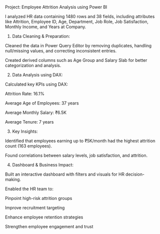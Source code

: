 Project: Employee Attrition Analysis using Power BI

I analyzed HR data containing 1480 rows and 38 fields, including attributes like Attrition, Employee ID, Age, Department, Job Role, Job Satisfaction, Monthly Income, and Years at Company.

1. Data Cleaning & Preparation:

Cleaned the data in Power Query Editor by removing duplicates, handling null/missing values, and correcting inconsistent entries.

Created derived columns such as Age Group and Salary Slab for better categorization and analysis.

2. Data Analysis using DAX:

Calculated key KPIs using DAX:

Attrition Rate: 16.1%

Average Age of Employees: 37 years

Average Monthly Salary: ₹6.5K

Average Tenure: 7 years

3. Key Insights:

Identified that employees earning up to ₹5K/month had the highest attrition count (163 employees).

Found correlations between salary levels, job satisfaction, and attrition.

4. Dashboard & Business Impact:

Built an interactive dashboard with filters and visuals for HR decision-making.

Enabled the HR team to:

Pinpoint high-risk attrition groups

Improve recruitment targeting

Enhance employee retention strategies

Strengthen employee engagement and trust
